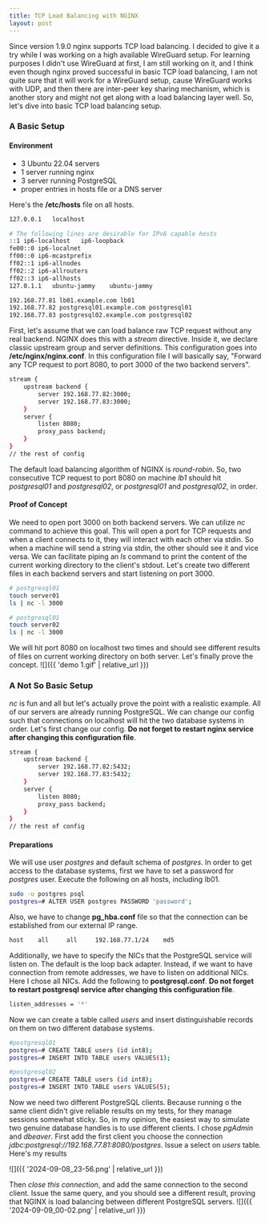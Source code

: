 ```yaml
---
title: TCP Load Balancing with NGINX
layout: post
---
```


Since version 1.9.0 nginx supports TCP load balancing. I decided to give it a try while I was working on a high available WireGuard setup. For learning purposes I didn't use WireGuard at first, I am still working on it, and I think even though nginx proved successful in basic TCP load balancing, I am not quite sure that it will work for a WireGuard setup, cause WireGuard works with UDP, and then there are inter-peer key sharing mechanism, which is another story and might not get along with a load balancing layer well. So, let's dive into basic TCP load balancing setup.
### A Basic Setup
#### Environment
- 3 Ubuntu 22.04 servers
- 1 server running nginx
- 3 server running PostgreSQL
- proper entries in hosts file or a DNS server

Here's the **/etc/hosts** file on all hosts.

```bash
127.0.0.1	localhost

# The following lines are desirable for IPv6 capable hosts
::1	ip6-localhost	ip6-loopback
fe00::0	ip6-localnet
ff00::0	ip6-mcastprefix
ff02::1	ip6-allnodes
ff02::2	ip6-allrouters
ff02::3	ip6-allhosts
127.0.1.1	ubuntu-jammy	ubuntu-jammy

192.168.77.81 lb01.example.com lb01
192.168.77.82 postgresql01.example.com postgresql01
192.168.77.83 postgresql02.example.com postgresql02
```

First, let's assume that we can load balance raw TCP request without any real backend. NGINX does this with a *stream* directive. Inside it, we declare classic upstream group and server definitions. This configuration goes into **/etc/nginx/nginx.conf**. In this configuration file I will basically say, "Forward any TCP request to port 8080, to port 3000 of the two backend servers".

```bash
stream {
	upstream backend {
		server 192.168.77.82:3000;
		server 192.168.77.83:3000;
	}
	server {
		listen 8080;
		proxy_pass backend;
	}
}
// the rest of config
```

The default load balancing algorithm of NGINX is *round-robin*. So, two consecutive TCP request to port 8080 on machine *lb1* should hit *postgresql01* and *postgresql02*, or *postgresql01* and *postgresql02*, in order.
#### Proof of Concept
We need to open port 3000 on both backend servers. We can utilize *nc* command to achieve this goal. This will open a port for TCP requests and when a client connects to it, they will interact with each other via stdin. So when a machine will send a string via stdin, the other should see it and vice versa. We can facilitate piping an *ls* command to print the content of the current working directory to the client's stdout. Let's create two different files in each backend servers and start listening on port 3000.

```bash
# postgresql01
touch server01
ls | nc -l 3000

# postgresql01
touch server02
ls | nc -l 3000
```

We will hit port 8080 on localhost two times and should see different results of files on current working directory on both server. Let's finally prove the concept.
![]({{ 'demo 1.gif' | relative_url }})
### A Not So Basic Setup
*nc* is fun and all but let's actually prove the point with a realistic example. All of our servers are already running PostgreSQL. We can change our config such that connections on localhost will hit the two database systems in order. Let's first change our config. **Do not forget to restart nginx service after changing this configuration file**.
```bash
stream {
	upstream backend {
		server 192.168.77.82:5432;
		server 192.168.77.83:5432;
	}
	server {
		listen 8080;
		proxy_pass backend;
	}
}
// the rest of config
```
#### Preparations
We will use user *postgres* and default schema of *postgres*. In order to get access to the database systems, first we have to set a password for *postgres* user. Execute the following on all hosts, including lb01.
```bash
sudo -u postgres psql
postgres=# ALTER USER postgres PASSWORD 'password';
```
Also, we have to change **pg_hba.conf** file so that the connection can be established from our external IP range. 
```bash
host	all		all		192.168.77.1/24    md5
```
Additionally, we have to specify the NICs that the PostgreSQL service will listen on. The default is the loop back adapter. Instead, if we want to have connection from remote addresses, we have to listen on additional NICs. Here I chose all NICs. Add the following to **postgresql.conf**. **Do not forget to restart postgresql service after changing this configuration file**.
```bash
listen_addresses = '*'
```
Now we can create a table called *users* and insert distinguishable records on them on two different database systems.
```bash
#postgresql01
postgres=# CREATE TABLE users (id int8);
postgres=# INSERT INTO TABLE users VALUES(1);

#postgresql02
postgres=# CREATE TABLE users (id int8);
postgres=# INSERT INTO TABLE users VALUES(5);
```

Now we need two different PostgreSQL clients. Because running o the same client didn't give reliable results on  my tests, for they manage sessions somewhat sticky. So, in my opinion, the easiest way to simulate two genuine database handles is to use different clients. I chose *pgAdmin* and *dbeaver*. First add the first client you choose the connection *jdbc:postgresql://192.168.77.81:8080/postgres*. Issue a select on *users* table. Here's my results

![]({{ '2024-09-08_23-56.png' | relative_url }})

Then *close this connection*, and add the same connection to the second client. Issue the same query, and you should see a different result, proving that NGINX is load balancing between different PostgreSQL servers.
![]({{ '2024-09-09_00-02.png' | relative_url }})
